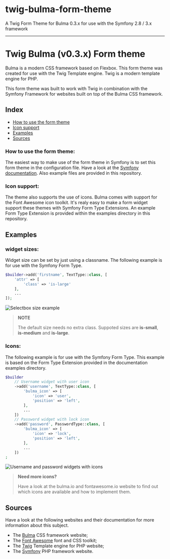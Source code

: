 # twig-bulma-form-theme
A Twig Form Theme for Bulma 0.3.x for use with the Symfony 2.8 / 3.x framework

---

# Twig Bulma (v0.3.x) Form theme

Bulma is a modern CSS framework based on Flexbox. This form theme was created for use with the Twig Template engine. Twig is a modern template engine for PHP.

This form theme was built to work with Twig in combination with the Symfony Framework for websites built on top of the Bulma CSS framework. 

## Index
  * [How to use the form theme](#how-to-use-the-form-theme)
  * [Icon support](#icon-support)
  * [Examples](#examples)
  * [Sources](#sources)

### How to use the form theme:

The easiest way to make use of the form theme in Symfony is to set this form theme in the configuration file. Have a look at the [Symfony documentation](https://symfony.com/doc/current/form/form_customization.html#making-application-wide-customizations). Also example files are provided in this repository.

### Icon support:

The theme also supports the use of icons. Bulma comes with support for the Font Awesome icon toolkit. It's realy easy to make a form widget support these themes with Symfony Form Type Extensions. An example Form Type Extension is provided within the examples directory in this repository.

## Examples

### widget sizes:

Widget size can be set by just using a classname. The following example is for use with the Symfony Form Type.

```php
$builder->add('firstname', TextType::class, [
    'attr' => [
        'class' => 'is-large'
    ],
    ...
]);
```

![Selectbox size example](https://raw.githubusercontent.com/dsmink/twig-bulma-form-theme/master/doc/images/sizes.png)

> **NOTE**
>
> The default size needs no extra class. Suppoted sizes are **is-small**, **is-medium** and **is-large**.

### Icons:

The following example is for use with the Symfony Form Type. This example is based on the Form Type Extension provided in the documentation examples directory.

```php
$builder
    // Username widget with user icon
    ->add('username', TextType::class, [
	    'bulma_icon' => [
            'icon' => 'user',
            'position' => 'left',
        ],
        ...
    ])
    // Password widget with lock icon
    ->add('password', PasswordType::class, [
        'bulma_icon' => [
            'icon' => 'lock',
            'position' => 'left',
        ],
        ...
    ])
;
```

![Username and password widgets with icons](https://raw.githubusercontent.com/dsmink/twig-bulma-form-theme/master/doc/images/username_password.png)

> **Need more icons?**
>
> Have a look at the bulma.io and fontawesome.io website to find out which icons are available and how to implement them.

## Sources

Have a look at the following websites and their documentation for more information about this subject.

 * The [Bulma](http://bulma.io/) CSS framework website;
 * The [Font Awesome](http://fontawesome.io/) font and CSS toolkit;
 * The [Twig](http://twig.sensiolabs.org/) Template engine for PHP website;
 * The [Symfony](http://symfony.com/) PHP framework website.
